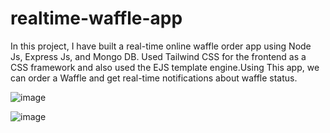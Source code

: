 # realtime-waffle-app
In this project, I have built a real-time online waffle order app using Node Js, Express Js, and Mongo DB. Used Tailwind CSS for the frontend as a CSS framework and also used the EJS template engine.Using This app, we can order a Waffle and get real-time notifications about waffle status.

![image](https://user-images.githubusercontent.com/66508383/148634711-2324394c-7b75-4d27-a319-35b5b8fad692.png)

![image](https://user-images.githubusercontent.com/66508383/148634730-7fbdc945-0788-4f8b-a441-ce21bb394eca.png)

